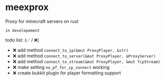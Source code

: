 # meexprox
Proxy for minecraft servers on rust

`in developement`

todo list: (✅ / ❌)
- ❌ add method `connect_to_ip(&mut ProxyPlayer, &str)`
- ❌ add method `connect_to_server(&mut ProxyPlayer, &ProxyServer)`
- ❌ add method `connect_to_stream(&mut ProxyPlayer, &mut TcpStream)`
- ❌ make setting `no_pf_for_ip_connect` working
- ❌ create bukkit plugin for player formatting support
